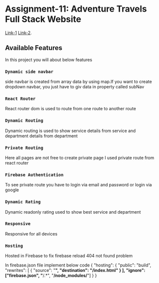 # Assignment-11: Adventure Travels Full Stack Website

[Link-1]()
[Link-2](https://adventure-f3ee7.web.app/).

## Available Features

In this project you will about below features

### `Dynamic side navbar`

side navbar is created from array data by using map.If you want to create dropdown navbar, you just have to giv data in property called subNav

### `React Router`

React router dom is used to route from one route to another route

### `Dynamic Routing`

Dynamic routing is used to show service details from service and department details from department

### `Private Routing`

Here all pages are not free to create private page I used private route from react router

### `Firebase Authentication`

To see private route you have to login via email and password or login via google

### `Dynamic Rating`

Dynamic readonly rating used to show best service and department

### `Responsive`

Responsive for all devices

### `Hosting`

Hosted in Firebase to fix firebase reload 404 not found problem

In firebase.json file implement below code
{
"hosting": {
"public": "build",
"rewrites": [
{
"source": "**",
"destination": "/index.html"
}
],
"ignore": ["firebase.json", "**/.*", "**/node_modules/**"]
}
}
